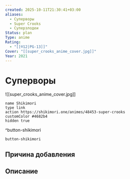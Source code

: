```yaml
---
created: 2025-10-11T21:30:41+03:00
aliases:
  - Суперворы
  - Super Crooks
  - Суперзлодеи
Status: plan
Type: anime
Rating:
  - "[[®️12|PG-13]]"
Cover: "[[super_crooks_anime_cover.jpg]]"
Year: 2021
---
```


# Суперворы

![[super_crooks_anime_cover.jpg]]



```button
name Shikimori
type link
action https://shikimori.one/animes/48453-super-crooks
customColor #4682b4
hidden true
```
^button-shikimori





`button-shikimori`

## Причина добавления




## Описание


